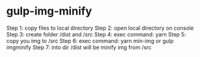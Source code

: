 # gulp-img-minify

Step 1: copy files to local directory
Step 2: open local directory on console
Step 3: create folder /dist and /src
Step 4: exec command: yarn
Step 5: copy you img to /src
Step 6: exec command: yarn min-img or gulp imgminify
Step 7: into dir /dist will be minify img from /src
